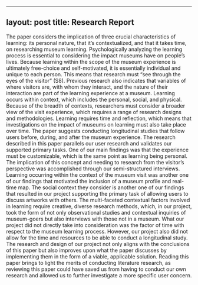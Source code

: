 
---
layout: post
title: Research Report
---

  The paper considers the implication of three crucial characteristics of learning: its personal nature, that it’s contextualized, and that it takes time, on researching museum learning. Psychologically analyzing the learning process is essential to considering the impact museums have on people’s lives. Because learning within the scope of the museum experience is ultimately free-choice and self-motivated, it is essentially individual and unique to each person. This means that research must “see through the eyes of the visitor” (S8). Previous research also indicates that variables of where visitors are, with whom they interact, and the nature of their interaction are part of the learning experience at a museum. Learning occurs within context, which includes the personal, social, and physical. Because of the breadth of contexts, researchers must consider a broader view of the visit experience, which requires a range of research designs and methodologies. Learning requires time and reflection, which means that investigations on the impact of museums on learning must also take place over time. The paper suggests conducting longitudinal studies that follow users before, during, and after the museum experience. 
  The research described in this paper parallels our user research and validates our supported primary tasks. One of our main findings was that the experience must be customizable, which is the same point as learning being personal. The implication of this concept and needing to research from the visitor’s perspective was accomplished through our semi-structured interviews. Learning occurring within the context of the museum visit was another one of our findings that motivated the inclusion of a museum profile and real-time map. The social context they consider is another one of our findings that resulted in our project supporting the primary task of allowing users to discuss artworks with others. The multi-faceted contextual factors involved in learning require creative, diverse research methods, which, in our project, took the form of not only observational studies and contextual inquiries of museum-goers but also interviews with those not in a museum. What our project did not directly take into consideration was the factor of time with respect to the museum learning process. However, our project also did not allow for the time and resources to be able to conduct a longitudinal study. The research and design of our project not only aligns with the conclusions of this paper but also improves upon what the paper discusses by implementing them in the form of a viable, applicable solution. Reading this paper brings to light the merits of conducting literature research, as reviewing this paper could have saved us from having to conduct our own research and allowed us to further investigate a more specific user concern.
